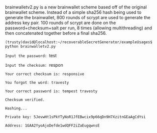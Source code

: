 brainwalletv2.py is a new brainwallet scheme based off of the original brainwallet scheme. Instead of a simple sha256 hash being used to generate the brainwallet, 800 rounds of scrypt are used to generate the address key pair. 100 rounds of scrypt are done on the password+checksum+salt per run, 8 times (allowing multithreading) and then concatenated together before a final sha256. 

```(trusty)david@localhost:~/recoverableSecretGenerator/exampleUsages$ python brainwalletv2.py ```

```Input the password: ```test

```Input the checksum: ```respon

```Your correct checksum is: responsive```

```You forgot the word: travesty```

```Your correct password is: tempest travesty```

```Checksum verified.```

```Hashing...```

```Private key: 5JevwHt1sPkYTyNoR1JfEBwcix9p66qDn9H7XzitnGEaAgCdYsi```

```Address: 1GAA2YyoAjoDefde1wdQFF2iZaEugqwnsE```
